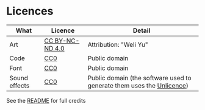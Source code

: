 # Licences

| What          | Licence                                                              | Detail                                                                                                                         |
| ------------- | -------------------------------------------------------------------- | ------------------------------------------------------------------------------------------------------------------------------ |
| Art           | [CC BY-NC-ND 4.0](https://creativecommons.org/licenses/by-nc-nd/4.0) | Attribution: "Weli Yu"                                                                                                         |
| Code          | [CC0](https://creativecommons.org/publicdomain/zero/1.0)             | Public domain                                                                                                                  |
| Font          | [CC0](https://creativecommons.org/publicdomain/zero/1.0)             | Public domain                                                                                                                  |
| Sound effects | [CC0](https://creativecommons.org/licenses/by/4.0)                   | Public domain (the software used to generate them uses the [Unlicence](https://github.com/chr15m/jsfxr/blob/master/UNLICENSE)) |

See the [README](./README.md) for full credits
